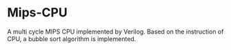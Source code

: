 # Mips-CPU
A multi cycle MIPS CPU implemented by Verilog.
Based on the instruction of CPU, a bubble sort algorithm is implemented.
